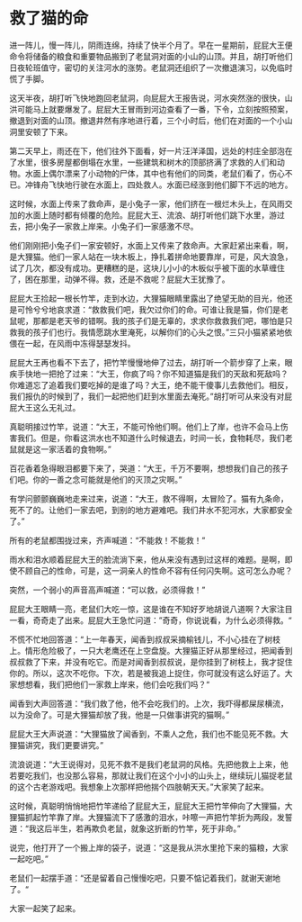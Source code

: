 # 救了猫的命

进一阵儿，慢一阵儿，阴雨连绵，持续了快半个月了。早在一星期前，屁屁大王便命令将储备的粮食和重要物品搬到了老鼠洞对面的小山的山顶。并且，胡打听他们日夜轮班值守，密切的关注河水的涨势。老鼠洞还组织了一次撤退演习，以免临时慌了手脚。

这天半夜，胡打听飞快地跑回老鼠洞，向屁屁大王报告说，河水突然涨的很快，山洪可能马上就要爆发了。屁屁大王冒雨到河边查看了一番，下令，立刻按照预案，撤退到对面的山顶。撤退井然有序地进行着，三个小时后，他们在对面的一个小山洞里安顿了下来。

第二天早上，雨还在下，他们往外下面看，好一片汪洋泽国，远处的村庄全部泡在了水里，很多房屋都倒塌在水里，一些建筑和树木的顶部挤满了求救的人们和动物。水面上偶尔漂来了小动物的尸体，其中也有他们的同类，老鼠们看了，伤心不已。冲锋舟飞快地行驶在水面上，四处救人。水面已经涨到他们脚下不远的地方。

这时候，水面上传来了救命声，是小兔子一家，他们挤在一根烂木头上，在风雨交加的水面上随时都有倾覆的危险。屁屁大王、流浪、胡打听他们跳下水里，游过去，把小兔子一家救上岸来。小兔子们一家感激不尽。

他们刚刚把小兔子们一家安顿好，水面上又传来了救命声。大家赶紧出来看，啊，是大狸猫。他们一家人站在一块木板上，挣扎着拼命地要靠岸，可是，风大浪急，试了几次，都没有成功。更糟糕的是，这块儿小小的木板似乎被下面的水草缠住了，困在那里，动弹不得。救，还是不救呢？屁屁大王犹豫了。

屁屁大王捡起一根长竹竿，走到水边，大狸猫眼睛里露出了绝望无助的目光，他还是可怜兮兮地哀求道：“救救我们吧，我欠过你们的命。可谁让我是猫，你们是老鼠呢，那都是老天爷的错啊。我的孩子们是无辜的，求求你救救我们吧，哪怕是只救我的孩子们也行。我情愿跳水里淹死，以解你们的心头之恨。”三只小猫紧紧地依偎在一起，在风雨中冻得瑟瑟发抖。

屁屁大王再也看不下去了，把竹竿慢慢地伸了过去，胡打听一个箭步穿了上来，眼疾手快地一把抢了过来：“大王，你疯了吗？你不知道猫是我们的天敌和死敌吗？你难道忘了追着我们要吃掉的是谁了吗？大王，绝不能干傻事儿去救他们。相反，我们报仇的时候到了，我们一起把他们赶到水里面去淹死。”胡打听可从来没有对屁屁大王这么无礼过。

真聪明接过竹竿，说道：“大王，不能可怜他们啊。他们上了岸，也许不会马上伤害我们。但是，你看这洪水也不知道什么时候退去，时间一长，食物耗尽，我们老鼠就是这一家活着的食物啊。”

百花香着急得眼泪都要下来了，哭道：“大王，千万不要啊，想想我们自己的孩子们吧。你的一善之念可能就是他们的灭顶之灾啊。”

有学问颤颤巍巍地走来过来，说道：“大王，救不得啊，太冒险了。猫有九条命，死不了的。让他们一家去吧，到别的地方避难吧。我们井水不犯河水，大家都安全了。”

所有的老鼠都围拢过来，齐声喊道：“不能救！不能救！”

雨水和泪水顺着屁屁大王的脸流淌下来，他从来没有遇到过这样的难题。是啊，即使不顾自己的性命，可是，这一洞亲人的性命不容有任何闪失啊。这可怎么办呢？

突然，一个弱小的声音高声喊道：“可以救，必须得救！”

屁屁大王眼睛一亮，老鼠们大吃一惊，这是谁在不知好歹地胡说八道啊？大家注目一看，奇奇走了出来。屁屁大王急忙问道：”奇奇，你说说看，为什么必须得救。“

不慌不忙地回答道：“上一年春天，闻香到叔叔采摘榆钱儿，不小心挂在了树枝上。情形危险极了，一只大老鹰还在上空盘旋。大狸猫正好从那里经过，把闻香到叔叔救了下来，并没有吃它。而是对闻香到叔叔说，是你挂到了树枝上，我才捉住你的。所以，这次不吃你。下次，若是被我追上捉住，你可就没有这么好运了。大家想想看，我们把他们一家救上岸来，他们会吃我们吗？“

闻香到大声回答道：“我们救了他，他不会吃我们的。上次，我吓得都屎尿横流，以为没命了。可是大狸猫却放了我，他是一只做事讲究的猫啊。”

屁屁大王大声说道：“大狸猫放了闻香到，不乘人之危，我们也不能见死不救。大狸猫讲究，我们更要讲究。”

流浪说道：“大王说得对，见死不救不是我们老鼠洞的风格。先把他救上上来，他若要吃我们，也没那么容易，那就让我们在这个小小的山头上，继续玩儿猫捉老鼠的这个古老游戏吧。我想象上次那样把他揣个四肢朝天天。”大家笑了起来。

这时候，真聪明悄悄地把竹竿递给了屁屁大王，屁屁大王把竹竿伸向了大狸猫，大狸猫抓起竹竿靠了岸。大狸猫流下了感激的泪水，咔嚓一声把竹竿折为两段，发誓道：“我这后半生，若再欺负老鼠，就象这折断的竹竿，死于非命。”

说完，他打开了一个搬上岸的袋子，说道：“这是我从洪水里抢下来的猫粮，大家一起吃吧。”

老鼠们一起摆手道：“还是留着自己慢慢吃吧，只要不惦记着我们，就谢天谢地了。“

大家一起笑了起来。
